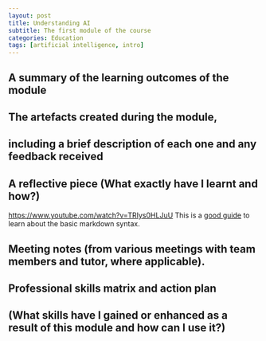 ```yaml
---
layout: post
title: Understanding AI
subtitle: The first module of the course
categories: Education
tags: [artificial intelligence, intro]
---
```


## A summary of the learning outcomes of the module

## The artefacts created during the module, 
## including a brief description of each one and any feedback received

## A reflective piece (What exactly have I learnt and how?)

https://www.youtube.com/watch?v=TRIys0HLJuU
This is a [good guide](https://www.markdownguide.org/basic-syntax/) to learn about the basic markdown syntax.

## Meeting notes (from various meetings with team members and tutor, where applicable). 

## Professional skills matrix and action plan 
## (What skills have I gained or enhanced as a result of this module and how can I use it?)
